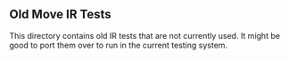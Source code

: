## Old Move IR Tests

This directory contains old IR tests that are not currently used.
It might be good to port them over to run in the current testing system.
